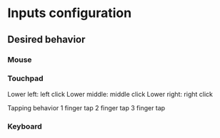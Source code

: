 # Inputs configuration

## Desired behavior

### Mouse

### Touchpad
Lower left: left click
Lower middle: middle click
Lower right: right click

Tapping behavior
1 finger tap
2 finger tap
3 finger tap

### Keyboard

